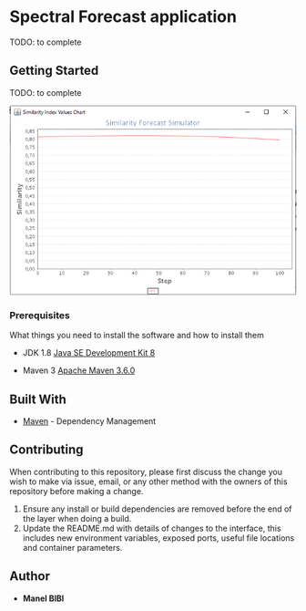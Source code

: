 # Spectral Forecast application

TODO: to complete


## Getting Started

TODO: to complete

![chart](chart.PNG)


### Prerequisites

What things you need to install the software and how to install them


* JDK 1.8 [Java SE Development Kit 8](https://www.oracle.com/technetwork/java/javase/downloads/jdk8-downloads-2133151.html)

* Maven 3 [Apache Maven 3.6.0](https://maven.apache.org/download.cgi)

## Built With

* [Maven](https://maven.apache.org/) - Dependency Management

## Contributing

When contributing to this repository, please first discuss the change you wish to make via issue, email, or any other method with the owners of this repository before making a change.
1. Ensure any install or build dependencies are removed before the end of the layer when doing a build.
2. Update the README.md with details of changes to the interface, this includes new environment variables, exposed ports, useful file locations and container parameters.

## Author
* **Manel BIBI**